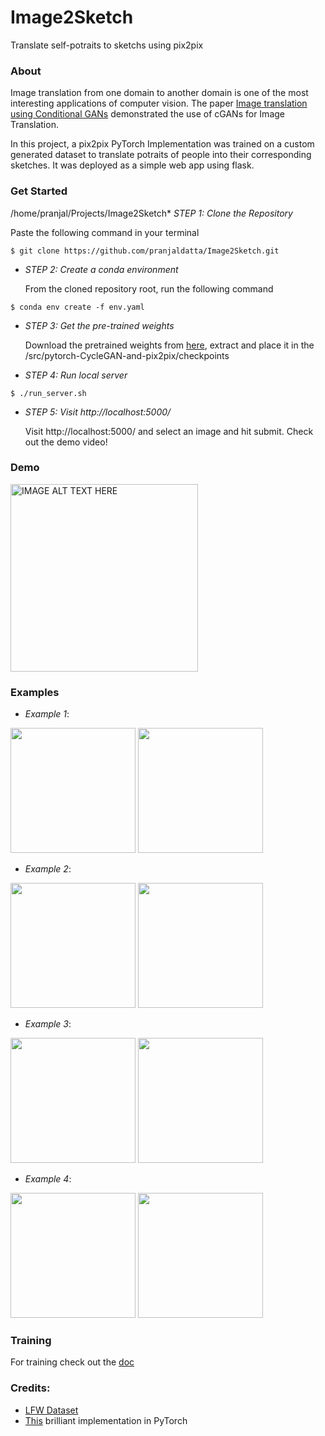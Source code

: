 # Image2Sketch
Translate self-potraits to sketchs using pix2pix

### About

Image translation from one domain to another domain is one of the most interesting applications of computer vision. 
The paper [Image translation using Conditional GANs](https://arxiv.org/pdf/1611.07004.pdf) demonstrated the use of cGANs for 
Image Translation.

In this project, a pix2pix PyTorch Implementation was trained on a custom generated dataset to translate potraits of people into their corresponding sketches. It was deployed as a simple web app using flask. 

### Get Started

 /home/pranjal/Projects/Image2Sketch* *STEP 1: Clone the Repository*
   
   Paste the following command in your terminal
```
$ git clone https://github.com/pranjaldatta/Image2Sketch.git
```

* *STEP 2: Create a conda environment* 

   From the cloned repository root, run the following command
```
$ conda env create -f env.yaml
```

* *STEP 3: Get the pre-trained weights*
   
   Download the pretrained weights from [here](https://drive.google.com/drive/folders/1fkHJesOOYjYWR9NH97iywD6TTuSJ7vDVusp=sharing), extract and place it in the /src/pytorch-CycleGAN-and-pix2pix/checkpoints

* *STEP 4: Run local server*
```
$ ./run_server.sh
```

* *STEP 5: Visit http://localhost:5000/*
    
   Visit http://localhost:5000/ and select an image and hit submit. 
   Check out the demo video!

### Demo

<a href="http://www.youtube.com/watch?feature=player_embedded&v=dLvr5bdT36s" target="_blank"><img src="http://img.youtube.com/vi/dLvr5bdT36s/0.jpg" alt="IMAGE ALT TEXT HERE" width="300" height="300"  /></a>


### Examples


* *Example 1*:

<img src="https://github.com/pranjaldatta/Image2Sketch/blob/master/examples/example1.jpeg" height=200 width=200></img> 
<img src="https://github.com/pranjaldatta/Image2Sketch/blob/master/examples/example1_result.jpeg" height=200 width=200></img> 

* *Example 2*:

<img src="https://github.com/pranjaldatta/Image2Sketch/blob/master/examples/example2.jpeg" height=200 width=200></img> 
<img src="https://github.com/pranjaldatta/Image2Sketch/blob/master/examples/example2_result.jpeg" height=200 width=200></img> 

* *Example 3*:

<img src="https://github.com/pranjaldatta/Image2Sketch/blob/master/examples/example3.jpg" height=200 width=200></img> 
<img src="https://github.com/pranjaldatta/Image2Sketch/blob/master/examples/example3_result.jpeg" height=200 width=200></img> 

* *Example 4*:

<img src="https://github.com/pranjaldatta/Image2Sketch/blob/master/examples/example4.jpg" height=200 width=200></img> 
<img src="https://github.com/pranjaldatta/Image2Sketch/blob/master/examples/example4_result.jpeg" height=200 width=200></img>


### Training
    
For training check out the [doc](https://github.com/pranjaldatta/Image2Sketch/blob/master/docs/TRAINING.md)
   

### Credits: 

* [LFW Dataset](http://vis-www.cs.umass.edu/lfw/)
* [This](https://github.com/junyanz/pytorch-CycleGAN-and-pix2pix) brilliant implementation in PyTorch

